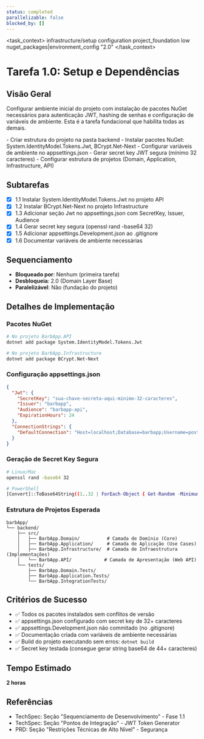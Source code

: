 ```yaml
---
status: completed
parallelizable: false
blocked_by: []
---
```


<task_context>
<domain>infrastructure/setup</domain>
<type>configuration</type>
<scope>project_foundation</scope>
<complexity>low</complexity>
<dependencies>nuget_packages|environment_config</dependencies>
<unblocks>"2.0"</unblocks>
</task_context>

# Tarefa 1.0: Setup e Dependências

## Visão Geral

Configurar ambiente inicial do projeto com instalação de pacotes NuGet necessários para autenticação JWT, hashing de senhas e configuração de variáveis de ambiente. Esta é a tarefa fundacional que habilita todas as demais.

<requirements>
- Criar estrutura do projeto na pasta backend
- Instalar pacotes NuGet: System.IdentityModel.Tokens.Jwt, BCrypt.Net-Next
- Configurar variáveis de ambiente no appsettings.json
- Gerar secret key JWT segura (mínimo 32 caracteres)
- Configurar estrutura de projetos (Domain, Application, Infrastructure, API)
</requirements>

## Subtarefas

- [x] 1.1 Instalar System.IdentityModel.Tokens.Jwt no projeto API
- [x] 1.2 Instalar BCrypt.Net-Next no projeto Infrastructure
- [x] 1.3 Adicionar seção Jwt no appsettings.json com SecretKey, Issuer, Audience
- [x] 1.4 Gerar secret key segura (openssl rand -base64 32)
- [x] 1.5 Adicionar appsettings.Development.json ao .gitignore
- [x] 1.6 Documentar variáveis de ambiente necessárias

## Sequenciamento

- **Bloqueado por**: Nenhum (primeira tarefa)
- **Desbloqueia**: 2.0 (Domain Layer Base)
- **Paralelizável**: Não (fundação do projeto)

## Detalhes de Implementação

### Pacotes NuGet

```bash
# No projeto BarbApp.API
dotnet add package System.IdentityModel.Tokens.Jwt

# No projeto BarbApp.Infrastructure
dotnet add package BCrypt.Net-Next
```

### Configuração appsettings.json

```json
{
  "Jwt": {
    "SecretKey": "sua-chave-secreta-aqui-minimo-32-caracteres",
    "Issuer": "barbapp",
    "Audience": "barbapp-api",
    "ExpirationHours": 24
  },
  "ConnectionStrings": {
    "DefaultConnection": "Host=localhost;Database=barbapp;Username=postgres;Password=postgres"
  }
}
```

### Geração de Secret Key Segura

```bash
# Linux/Mac
openssl rand -base64 32

# PowerShell
[Convert]::ToBase64String((1..32 | ForEach-Object { Get-Random -Minimum 0 -Maximum 256 }))
```

### Estrutura de Projetos Esperada

```
barbApp/
└── backend/
    ├── src/
    │   ├── BarbApp.Domain/          # Camada de Domínio (Core)
    │   ├── BarbApp.Application/     # Camada de Aplicação (Use Cases)
    │   ├── BarbApp.Infrastructure/  # Camada de Infraestrutura (Implementações)
    │   └── BarbApp.API/            # Camada de Apresentação (Web API)
    └── tests/
        ├── BarbApp.Domain.Tests/
        ├── BarbApp.Application.Tests/
        └── BarbApp.IntegrationTests/
```

## Critérios de Sucesso

- ✅ Todos os pacotes instalados sem conflitos de versão
- ✅ appsettings.json configurado com secret key de 32+ caracteres
- ✅ appsettings.Development.json não commitado (no .gitignore)
- ✅ Documentação criada com variáveis de ambiente necessárias
- ✅ Build do projeto executando sem erros: `dotnet build`
- ✅ Secret key testada (consegue gerar string base64 de 44+ caracteres)

## Tempo Estimado

**2 horas**

## Referências

- TechSpec: Seção "Sequenciamento de Desenvolvimento" - Fase 1.1
- TechSpec: Seção "Pontos de Integração" - JWT Token Generator
- PRD: Seção "Restrições Técnicas de Alto Nível" - Segurança
